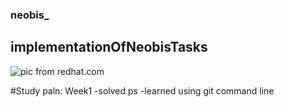 ### **neobis_**

## implementationOfNeobisTasks

![pic from redhat.com](https://developers.redhat.com/sites/default/files/styles/list_item_thumb/public/ST-java1_1x%20%283%29_3.png?itok=mn2zw0CD)

#Study paln:
Week1
-solved ps
-learned using git command line





